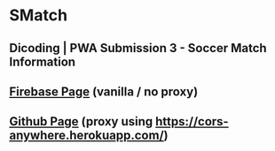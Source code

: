 # SMatch
## Dicoding | PWA Submission 3 - Soccer Match Information

## [Firebase Page](https://smatch-app-ra121514.web.app) (vanilla / no proxy)
## [Github Page](https://darkerside.github.io/project/pwa) (proxy using https://cors-anywhere.herokuapp.com/)
